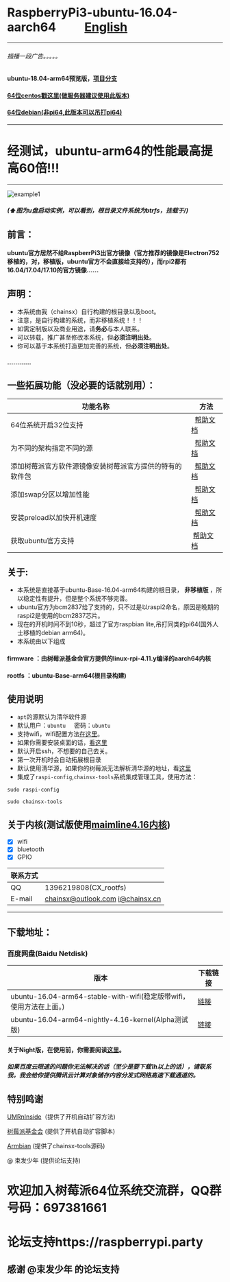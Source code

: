 # RaspberryPi3-ubuntu-16.04-aarch64          [English](https://github.com/chainsx/ubuntu64-rpi/blob/ubuntu-16.04-arm64/README-EN.md)
***************
###### 插播一段广告。。。。。
#### ubuntu-18.04-arm64预览版，[项目分支](https://github.com/chainsx/ubuntu64-rpi/tree/ubuntu-bonic(18.04)-preview)

#### [64位centos戳这里(做服务器建议使用此版本)](https://github.com/chainsx/centos64-rpi)
#### [64位debian(非pi64,此版本可以吊打pi64)](https://github.com/UMRnInside/RPi-arm64)
***************

# 经测试，ubuntu-arm64的性能最高提高60倍!!!

****************
![example1](https://github.com/chainsx/ubuntu64-rpi/raw/ubuntu-16.04.3-arm64/imagine/321.jpg "example1")
##### (⬆图为u盘启动实例，可以看到，根目录文件系统为btrfs，挂载于/)

## 前言：
#### ubuntu官方居然不给RaspberrPi3出官方镜像（官方推荐的镜像是Electron752移植的，对，移植版，ubuntu官方不会直接给支持的），而rpi2都有16.04/17.04/17.10的官方镜像……

## 声明：
* 本系统由我（chainsx）自行构建的根目录以及boot。
* 注意，是自行构建的系统，而非移植系统！！！
* 如需定制版以及商业用途，请**务必**与本人联系。
* 可以转载，推广甚至修改本系统，但**必须注明出处**。
* 你可以基于本系统打造更加完善的系统，但**必须注明出处**。
#### …………

## 一些拓展功能（没必要的话就别用）：

|功能名称  |  方法|
|------|-------|
|64位系统开启32位支持   |   [帮助文档](https://github.com/chainsx/ubuntu64-rpi/blob/ubuntu-16.04.3-arm64/Documentation/32-bit-support.md)|
|为不同的架构指定不同的源   |   [帮助文档](https://github.com/chainsx/ubuntu64-rpi/blob/ubuntu-16.04.3-arm64/Documentation/multi-arch.md)|
|添加树莓派官方软件源镜像安装树莓派官方提供的特有的软件包   |   [帮助文档](https://github.com/chainsx/ubuntu64-rpi/blob/ubuntu-16.04.3-arm64/Documentation/offical-support.md)|
|添加swap分区以增加性能   |   [帮助文档](https://github.com/chainsx/ubuntu64-rpi/blob/ubuntu-16.04.3-arm64/Documentation/add-swap.md)|
|安装preload以加快开机速度 |   [帮助文档](https://github.com/chainsx/ubuntu64-rpi/blob/ubuntu-16.04.3-arm64/Documentation/preload.md) |
|获取ubuntu官方支持  |  [帮助文档](https://github.com/chainsx/ubuntu64-rpi/blob/ubuntu-16.04.3-arm64/Documentation/ubuntu-offical-support.md)|

## 关于:

* 本系统是直接基于ubuntu-Base-16.04-arm64构建的根目录， **非移植版** ，所以稳定性有提升，但是整个系统不够完善。
* ubuntu官方为bcm2837给了支持的，只不过是以raspi2命名，原因是晚期的raspi2是使用的bcm2837芯片。
* 现在的开机时间不到10秒，超过了官方raspbian lite,吊打同类的pi64(国外人士移植的debian arm64)。
* 本系统由以下组成
#### **firmware** ：由树莓派基金会官方提供的linux-rpi-4.11.y编译的aarch64内核
#### **rootfs** ：ubuntu-Base-arm64(根目录构建)

## 使用说明

* `apt`的源默认为清华软件源
* 默认用户：`ubuntu`      密码：`ubuntu`
* 支持wifi，wifi配置方法[在这里](https://github.com/chainsx/ubuntu64-rpi/blob/ubuntu-16.04.3-arm64/Documentation/wifi-config.md)。
* 如果你需要安装桌面的话，[看这里](https://github.com/chainsx/ubuntu64-rpi/blob/ubuntu-16.04.3-arm64/Documentation/install-desktop.md)
* 默认开启ssh，不想要的自己去关。
* 第一次开机时会自动拓展根目录
* 默认使用清华源，如果你的树莓派无法解析清华源的地址，看[这里](https://github.com/chainsx/ubuntu64-rpi/blob/ubuntu-16.04.3-arm64/Documentation/dns-setting.md)
* 集成了`raspi-config`,`chainsx-tools`系统集成管理工具，使用方法：
```
sudo raspi-config

sudo chainsx-tools
```

## 关于内核(测试版使用[maimline4.16内核](https://github.com/chainsx/firmware64-rpi))

- [X] wifi
- [X] bluetooth
- [X] GPIO

|  联系方式   |           |
|-----------|------------|
|QQ|1396219808(CX_rootfs)|
|E-mail|chainsx@outlook.com i@chainsx.cn|

**********************

## 下载地址：

### 百度网盘(Baidu Netdisk)

| 版本 | 下载链接 |
|--------|--------|
| ubuntu-16.04-arm64-stable-with-wifi(稳定版带wifi，使用方法在上面。) | [链接](https://pan.baidu.com/s/1htHqn7Q) |
| ubuntu-16.04-arm64-nightly-4.16-kernel(Alpha测试版) | [链接](https://pan.baidu.com/s/1q-qGfoBoxAFkykfSI4buug) |
#### 关于Night版，在使用前，你需要阅读[这里](https://github.com/chainsx/ubuntu64-rpi/blob/ubuntu-16.04.3-arm64/Documentation/about-nightly.md)。
##### 如果百度云限速的问题你无法解决的话（至少是要下载1h以上的话），请联系我，我会给你提供腾讯云计算对象储存内容分发式网络高速下载通道的。

## 特别鸣谢
[UMRnInside](https://github.com/UMRnInside)（提供了开机自动扩容方法)

[树莓派基金会](https://www.raspberrypi.org) (提供了开机自动扩容脚本)

[Armbian](https://armbian.com) (提供了chainsx-tools源码)

@ 束发少年 (提供论坛支持)
 
# 欢迎加入树莓派64位系统交流群，QQ群号码：697381661
# 论坛支持https://raspberrypi.party
## 感谢 @束发少年 的论坛支持
